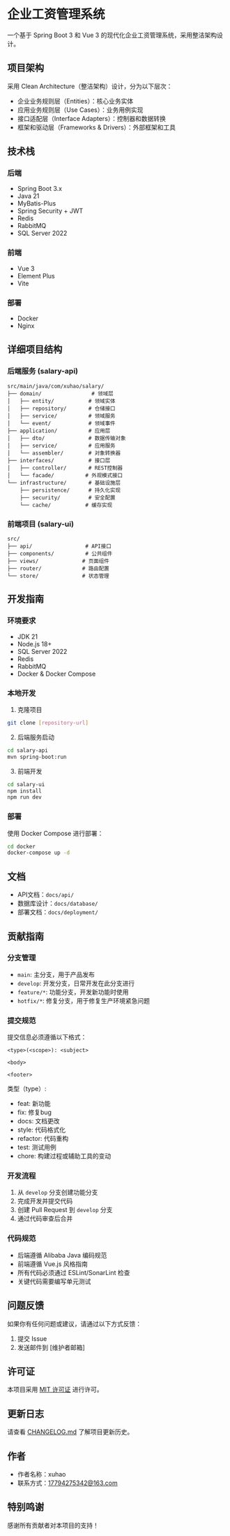 # 企业工资管理系统

一个基于 Spring Boot 3 和 Vue 3 的现代化企业工资管理系统，采用整洁架构设计。

## 项目架构

采用 Clean Architecture（整洁架构）设计，分为以下层次：

- 企业业务规则层（Entities）：核心业务实体
- 应用业务规则层（Use Cases）：业务用例实现
- 接口适配层（Interface Adapters）：控制器和数据转换
- 框架和驱动层（Frameworks & Drivers）：外部框架和工具

## 技术栈

### 后端
- Spring Boot 3.x
- Java 21
- MyBatis-Plus
- Spring Security + JWT
- Redis
- RabbitMQ
- SQL Server 2022

### 前端
- Vue 3
- Element Plus
- Vite

### 部署
- Docker
- Nginx

## 详细项目结构

### 后端服务 (salary-api)
```plaintext
src/main/java/com/xuhao/salary/
├── domain/                # 领域层
│   ├── entity/           # 领域实体
│   ├── repository/       # 仓储接口
│   ├── service/          # 领域服务
│   └── event/            # 领域事件
├── application/          # 应用层
│   ├── dto/              # 数据传输对象
│   ├── service/          # 应用服务
│   └── assembler/        # 对象转换器
├── interfaces/           # 接口层
│   ├── controller/       # REST控制器
│   └── facade/          # 外观模式接口
└── infrastructure/       # 基础设施层
    ├── persistence/      # 持久化实现
    ├── security/         # 安全配置
    └── cache/           # 缓存实现
```

### 前端项目 (salary-ui)
```plaintext
src/
├── api/                 # API接口
├── components/          # 公共组件
├── views/              # 页面组件
├── router/             # 路由配置
└── store/              # 状态管理
```

## 开发指南

### 环境要求
- JDK 21
- Node.js 18+
- SQL Server 2022
- Redis
- RabbitMQ
- Docker & Docker Compose

### 本地开发

1. 克隆项目
```bash
git clone [repository-url]
```

2. 后端服务启动
```bash
cd salary-api
mvn spring-boot:run
```

3. 前端开发
```bash
cd salary-ui
npm install
npm run dev
```

### 部署

使用 Docker Compose 进行部署：
```bash
cd docker
docker-compose up -d
```

## 文档

- API文档：`docs/api/`
- 数据库设计：`docs/database/`
- 部署文档：`docs/deployment/`

## 贡献指南

### 分支管理
- `main`: 主分支，用于产品发布
- `develop`: 开发分支，日常开发在此分支进行
- `feature/*`: 功能分支，开发新功能时使用
- `hotfix/*`: 修复分支，用于修复生产环境紧急问题

### 提交规范
提交信息必须遵循以下格式：
```
<type>(<scope>): <subject>

<body>

<footer>
```

类型（type）:
- feat: 新功能
- fix: 修复bug
- docs: 文档更改
- style: 代码格式化
- refactor: 代码重构
- test: 测试用例
- chore: 构建过程或辅助工具的变动

### 开发流程
1. 从 `develop` 分支创建功能分支
2. 完成开发并提交代码
3. 创建 Pull Request 到 `develop` 分支
4. 通过代码审查后合并

### 代码规范
- 后端遵循 Alibaba Java 编码规范
- 前端遵循 Vue.js 风格指南
- 所有代码必须通过 ESLint/SonarLint 检查
- 关键代码需要编写单元测试

## 问题反馈

如果你有任何问题或建议，请通过以下方式反馈：
1. 提交 Issue
2. 发送邮件到 [维护者邮箱]

## 许可证

本项目采用 [MIT 许可证](LICENSE) 进行许可。

## 更新日志

请查看 [CHANGELOG.md](CHANGELOG.md) 了解项目更新历史。

## 作者

- 作者名称：xuhao
- 联系方式：17794275342@163.com

## 特别鸣谢

感谢所有贡献者对本项目的支持！